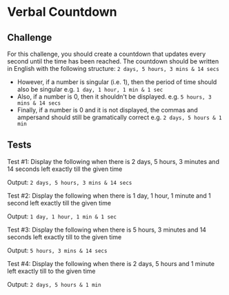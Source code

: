 # Verbal Countdown

## Challenge
For this challenge, you should create a countdown that updates every second until the time has been reached. The countdown should be written in English with the following structure:
`2 days, 5 hours, 3 mins & 14 secs`

* However, if a number is singular (i.e. 1), then the period of time should also be singular e.g. `1 day, 1 hour, 1 min & 1 sec`
* Also, if a number is 0, then it shouldn't be displayed. e.g. `5 hours, 3 mins & 14 secs`
* Finally, if a number is 0 and it is not displayed, the commas and ampersand should still be gramatically correct e.g. `2 days, 5 hours & 1 min`

## Tests
Test #1: Display the following when there is 2 days, 5 hours, 3 minutes and 14 seconds left exactly till the given time

Output: `2 days, 5 hours, 3 mins & 14 secs`

Test #2: Display the following when there is 1 day, 1 hour, 1 minute and 1 second left exactly till the given time

Output: `1 day, 1 hour, 1 min & 1 sec`

Test #3: Display the following when there is 5 hours, 3 minutes and 14 seconds left exactly till to the given time

Output: `5 hours, 3 mins & 14 secs`

Test #4: Display the following when there is 2 days, 5 hours and 1 minute left exactly till to the given time

Output: `2 days, 5 hours & 1 min`
